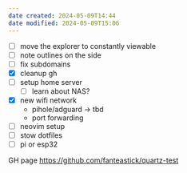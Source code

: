 ```yaml
---
date created: 2024-05-09T14:44
date modified: 2024-05-09T15:06
---
```

- [ ] move the explorer to constantly viewable
- [ ] note outlines on the side
- [ ] fix subdomains
- [x] cleanup gh
- [ ] setup home server
	- [ ] learn about NAS?
- [x] new wifi network
	- pihole/adguard -> tbd
	- port forwarding
- [ ] neovim setup
- [ ] stow dotfiles
- [ ] pi or esp32

GH page https://github.com/fanteastick/quartz-test 